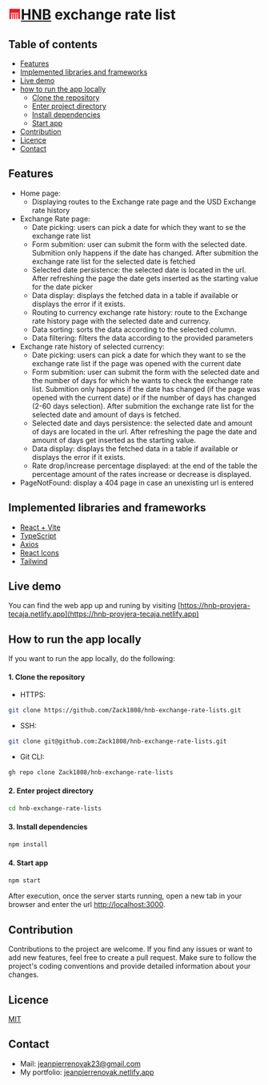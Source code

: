 # <img src="./public/favicon.svg" alt="HNB logo" width="25px" />[HNB](https://www.hnb.hr) exchange rate list

## Table of contents

- [Features](#features)
- [Implemented libraries and frameworks](#implemented)
- [Live demo](#demo)
- [how to run the app locally](#local)
  - [Clone the repository](#clone)
  - [Enter project directory](#dir)
  - [Install dependencies](#dependencies)
  - [Start app](#start)
- [Contribution](#contrib)
- [Licence](#licence)
- [Contact](#contact)

## Features <a name="features" />

- Home page:
  - Displaying routes to the Exchange rate page and the USD Exchange rate history
- Exchange Rate page:
  - Date picking: users can pick a date for which they want to se the exchange rate list
  - Form submition: user can submit the form with the selected date. Submition only happens if the date has changed. After submition the exchange rate list for the selected date is fetched
  - Selected date persistence: the selected date is located in the url. After refreshing the page the date gets inserted as the starting value for the date picker
  - Data display: displays the fetched data in a table if available or displays the error if it exists.
  - Routing to currency exchange rate history: route to the Exchange rate history page with the selected date and currency.
  - Data sorting: sorts the data according to the selected column.
  - Data filtering: filters the data according to the provided parameters
- Exchange rate history of selected currency:
  - Date picking: users can pick a date for which they want to se the exchange rate list if the page was opened with the current date
  - Form submition: user can submit the form with the selected date and the number of days for which he wants to check the exchange rate list. Submition only happens if the date has changed (if the page was opened with the current date) or if the number of days has changed (2-60 days selection). After submition the exchange rate list for the selected date and amount of days is fetched.
  - Selected date and days persistence: the selected date and amount of days are located in the url. After refreshing the page the date and amount of days get inserted as the starting value.
  - Data display: displays the fetched data in a table if available or displays the error if it exists.
  - Rate drop/increase percentage displayed: at the end of the table the percentage amount of the rates increase or decrease is displayed.
- PageNotFound: display a 404 page in case an unexisting url is entered

## Implemented libraries and frameworks <a name="implemented" />

- [React + Vite](https://vitejs.dev/guide/)
- [TypeScript](https://www.typescriptlang.org)
- [Axios](https://axios-http.com/docs/intro)
- [React Icons](https://react-icons.github.io/react-icons/)
- [Tailwind](https://tailwindcss.com)

## Live demo <a name="demo" />

You can find the web app up and runing by visiting [https://hnb-provjera-tecaja.netlify.app](https://hnb-provjera-tecaja.netlify.app)

## How to run the app locally <a name="local" />

If you want to run the app locally, do the following:

#### 1. Clone the repository <a name="clone" />

- HTTPS:

```bash
git clone https://github.com/Zack1808/hnb-exchange-rate-lists.git
```

- SSH:

```bash
git clone git@github.com:Zack1808/hnb-exchange-rate-lists.git
```

- Git CLI:

```bash
gh repo clone Zack1808/hnb-exchange-rate-lists
```

#### 2. Enter project directory <a name="dir" />

```bash
cd hnb-exchange-rate-lists
```

#### 3. Install dependencies <a name="dependencies" />


```bash
npm install
```


#### 4. Start app <a name="start" />


```bash
npm start
```

After execution, once the server starts running, open a new tab in your browser and enter the url [http://localhost:3000](http://localhost:3000).

## Contribution <a name="contrib" />

Contributions to the project are welcome. If you find any issues or want to add new features, feel free to create a pull request. Make sure to follow the project's coding conventions and provide detailed information about your changes.

## Licence <a name="licence" />

[MIT](https://github.com/Zack1808/hnb-exchange-rate-lists/blob/prebuild/LICENSE)

## Contact <a name="contact" />

- Mail: jeanpierrenovak23@gmail.com
- My portfolio: [jeanpierrenovak.netlify.app](https://jeanpierrenovak.netlify.app)
